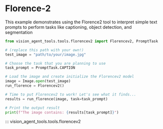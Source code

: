 # Florence-2

This example demonstrates using the Florence2 tool to interpret simple text prompts to perform tasks like captioning, object detection, and segmentation



```python
from vision_agent_tools.tools.florencev2 import Florencev2, PromptTask

# (replace this path with your own!)
test_image = "path/to/your/image.jpg"

# Choose the task that you are planning to use
task_prompt = PromptTask.CAPTION

# Load the image and create initialize the Florencev2 model
image = Image.open(test_image)
run_florence = Florencev2()

# Time to put Florencev2 to work! Let's see what it finds...
results = run_florence(image, task=task_prompt)

# Print the output result
print(f"The image contains: {results[task_prompt]}")
```

::: vision_agent_tools.tools.florencev2
